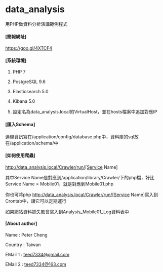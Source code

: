 # data_analysis
用PHP做資料分析演講範例程式

#### [簡報網址]
https://goo.gl/4XTCF4

#### [系統環境]
1. PHP 7

2. PostgreSQL 9.6

3. Elasticsearch 5.0

4. Kibana 5.0

5. 設定名為data_analysis.local的VirtualHost，並在hosts檔案中追加對應IP

#### [匯入Schema]
連線資訊寫在/application/config/database.php中，資料庫的sql放在/application/schema/中

#### [如何使用爬蟲]
http://data_analysis.local/Crawler/run/[Service Name]

其中Service Name是對應到/application/library/Crawler/下的php檔，好比Service Name = Mobile01，就是對應到Mobile01.php

你也可將php http://data_analysis.local/Crawler/run/[Service Name]寫入到Crontab中，讓它可以定期運行

如果網站資料抓失敗會寫入到Analysis_Mobile01_Log資料表中

#### [About author]
Name    : Peter Cheng

Country : Taiwan

EMail 1 : teed7334@gmail.com

EMail 2 : teed7334@163.com

